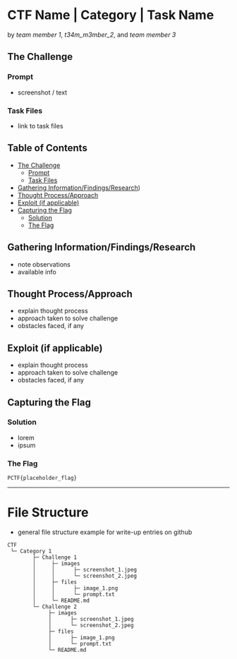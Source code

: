 # CTF Name | Category | Task Name

by *team member 1*, *t34m_m3mber_2*, and *team member 3*

## The Challenge

### Prompt
- screenshot / text

### Task Files
- link to task files

## Table of Contents
- [The Challenge](https://github.com/TimelessFez/pCTF-marketing/edit/main/README.md#the-challenge)
  - [Prompt](https://github.com/TimelessFez/pCTF-marketing/edit/main/README.md#prompt)
  - [Task Files](https://github.com/TimelessFez/pCTF-marketing/edit/main/README.md#task-files)
- [Gathering Information/Findings/Research](https://github.com/TimelessFez/CTF-writeup-template/blob/main/README.md#gathering-informationfindingsresearch))
- [Thought Process/Approach](https://github.com/TimelessFez/pCTF-marketing/edit/main/README.md#thought-process)
- [Exploit (if applicable)](https://github.com/TimelessFez/pCTF-marketing/edit/main/README.md#capturing-the-flag)
- [Capturing the Flag](https://github.com/TimelessFez/pCTF-marketing/edit/main/README.md#exploit-if-applicable)
  - [Solution](https://github.com/TimelessFez/pCTF-marketing/edit/main/README.md#solution)
  - [The Flag](https://github.com/TimelessFez/pCTF-marketing/edit/main/README.md#the-flag)

## Gathering Information/Findings/Research
- note observations
- available info

## Thought Process/Approach
- explain thought process
- approach taken to solve challenge
- obstacles faced, if any

## Exploit (if applicable)
- explain thought process
- approach taken to solve challenge
- obstacles faced, if any

## Capturing the Flag
### Solution
- lorem
- ipsum

### The Flag
``PCTF{placeholder_flag}``

---

# File Structure
- general file structure example for write-up entries on github
```
CTF
 └─ Category 1
        ├─ Challenge 1
        │     ├─ images
        │     │      ├─ screenshot_1.jpeg
        │     │      └─ screenshot_2.jpeg
        │     ├─ files
        │     │      ├─ image_1.png
        │     │      └─ prompt.txt
        │     └─ README.md
        └─ Challenge 2
             ├─ images
             │      ├─ screenshot_1.jpeg
             │      └─ screenshot_2.jpeg
             ├─ files
             │      ├─ image_1.png
             │      └─ prompt.txt
             └─ README.md
```
